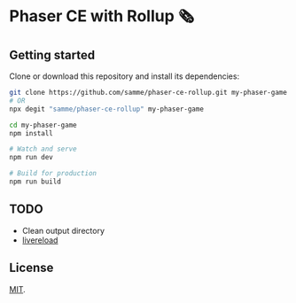 Phaser CE with Rollup 🗞
=====================

Getting started
---------------

Clone or download this repository and install its dependencies:

```bash
git clone https://github.com/samme/phaser-ce-rollup.git my-phaser-game
# OR
npx degit "samme/phaser-ce-rollup" my-phaser-game

cd my-phaser-game
npm install

# Watch and serve
npm run dev

# Build for production
npm run build
```

TODO
----

- Clean output directory
- [livereload](https://github.com/thgh/rollup-plugin-livereload)

License
-------

[MIT](LICENSE).
